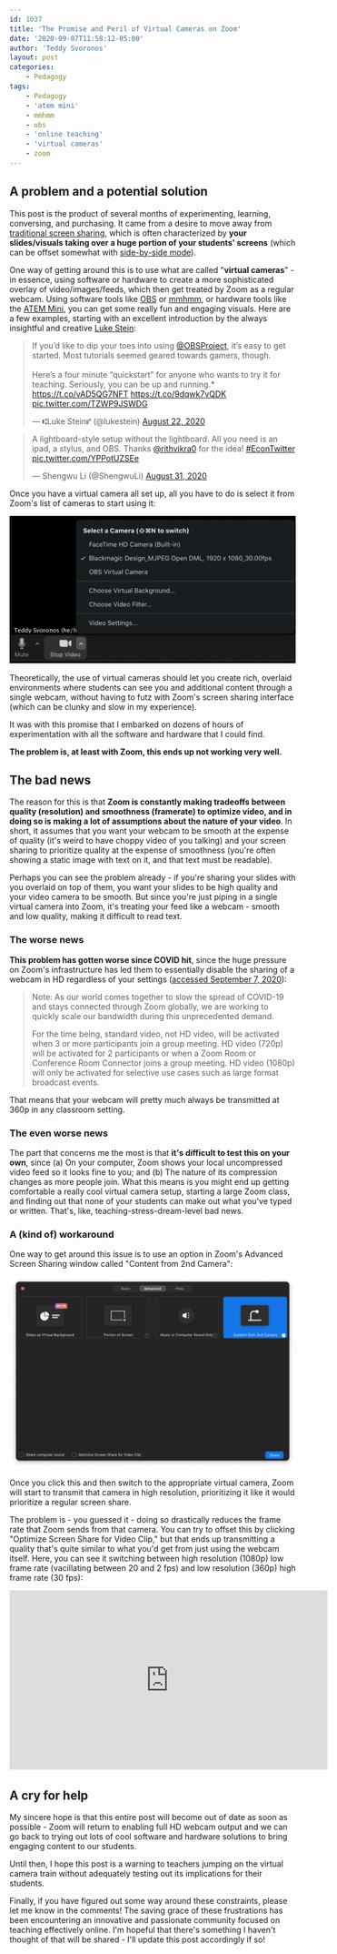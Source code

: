 ```yaml
---
id: 1037
title: 'The Promise and Peril of Virtual Cameras on Zoom'
date: '2020-09-07T11:58:12-05:00'
author: 'Teddy Svoronos'
layout: post
categories:
    - Pedagogy
tags:
    - Pedagogy
    - 'atem mini'
    - mmhmm
    - obs
    - 'online teaching'
    - 'virtual cameras'
    - zoom
---
```


## A problem and a potential solution

This post is the product of several months of experimenting, learning, conversing, and purchasing. It came from a desire to move away from [traditional screen sharing](https://twitter.com/tedsvo/status/1286299229116301314?s=21), which is often characterized by **your slides/visuals taking over a huge portion of your students' screens** (which can be offset somewhat with [side-by-side mode](https://support.zoom.us/hc/en-us/articles/115004802843-Side-by-side-Mode-for-screen-sharing)).

One way of getting around this is to use what are called "**virtual cameras**" \- in essence, using software or hardware to create a more sophisticated overlay of video/images/feeds, which then get treated by Zoom as a regular webcam. Using software tools like [OBS](https://obsproject.com) or [mmhmm](https://www.mmhmm.app), or hardware tools like the [ATEM Mini](https://www.blackmagicdesign.com/products/atemmini), you can get some really fun and engaging visuals. Here are a few examples, starting with an excellent introduction by the always insightful and creative [Luke Stein](https://twitter.com/lukestein/status/1297306413358866433):

<blockquote class="twitter-tweet"><p lang="en" dir="ltr">If you’d like to dip your toes into using <a href="https://twitter.com/OBSProject?ref_src=twsrc%5Etfw">@OBSProject</a>, it’s easy to get started. Most tutorials seemed geared towards gamers, though.<br><br>Here’s a four minute “quickstart” for anyone who wants to try it for teaching. Seriously, you can be up and running.* <a href="https://t.co/vAD5QG7NFT">https://t.co/vAD5QG7NFT</a> <a href="https://t.co/9dqwk7vQDK">https://t.co/9dqwk7vQDK</a> <a href="https://t.co/TZWP9JSWDG">pic.twitter.com/TZWP9JSWDG</a></p>&mdash; ⑆Luke Stein⑈ (@lukestein) <a href="https://twitter.com/lukestein/status/1297306413358866433?ref_src=twsrc%5Etfw">August 22, 2020</a></blockquote> <script async src="https://platform.twitter.com/widgets.js" charset="utf-8"></script>

<blockquote class="twitter-tweet"><p lang="en" dir="ltr">A lightboard-style setup without the lightboard. All you need is an ipad, a stylus, and OBS. Thanks <a href="https://twitter.com/rithvikra0?ref_src=twsrc%5Etfw">@rithvikra0</a> for the idea! <a href="https://twitter.com/hashtag/EconTwitter?src=hash&amp;ref_src=twsrc%5Etfw">#EconTwitter</a> <a href="https://t.co/YPPotUZSEe">pic.twitter.com/YPPotUZSEe</a></p>&mdash; Shengwu Li (@ShengwuLi) <a href="https://twitter.com/ShengwuLi/status/1300529367827841032?ref_src=twsrc%5Etfw">August 31, 2020</a></blockquote> <script async src="https://platform.twitter.com/widgets.js" charset="utf-8"></script>


Once you have a virtual camera all set up, all you have to do is select it from Zoom's list of cameras to start using it:

![](/assets/img/2020-09-virtual-cameras.png)

Theoretically, the use of virtual cameras should let you create rich, overlaid environments where students can see you and additional content through a single webcam, without having to futz with Zoom's screen sharing interface (which can be clunky and slow in my experience).

It was with this promise that I embarked on dozens of hours of experimentation with all the software and hardware that I could find.

**The problem is, at least with Zoom, this ends up not working very well.**

## The bad news

The reason for this is that **Zoom is constantly making tradeoffs between quality (resolution) and smoothness (framerate) to optimize video, and in doing so is making a lot of assumptions about the nature of your video**. In short, it assumes that you want your webcam to be smooth at the expense of quality (it's weird to have choppy video of you talking) and your screen sharing to prioritize quality at the expense of smoothness (you're often showing a static image with text on it, and that text must be readable).

Perhaps you can see the problem already - if you're sharing your slides with you overlaid on top of them, you want your slides to be high quality and your video camera to be smooth. But since you're just piping in a single virtual camera into Zoom, it's treating your feed like a webcam - smooth and low quality, making it difficult to read text.

### The worse news

**This problem has gotten worse since COVID hit**, since the huge pressure on Zoom's infrastructure has led them to essentially disable the sharing of a webcam in HD regardless of your settings ([accessed September 7, 2020](https://support.zoom.us/hc/en-us/articles/207347086-Group-HD)):

> Note: As our world comes together to slow the spread of COVID-19 and stays connected through Zoom globally, we are working to quickly scale our bandwidth during this unprecedented demand.
> 
> For the time being, standard video, not HD video, will be activated when 3 or more participants join a group meeting. HD video (720p) will be activated for 2 participants or when a Zoom Room or Conference Room Connector joins a group meeting. HD video (1080p) will only be activated for selective use cases such as large format broadcast events.

That means that your webcam will pretty much always be transmitted at 360p in any classroom setting.

### The even worse news

The part that concerns me the most is that **it's difficult to test this on your own**, since (a) On your computer, Zoom shows your local uncompressed video feed so it looks fine to you; and (b) The nature of its compression changes as more people join. What this means is you might end up getting comfortable a really cool virtual camera setup, starting a large Zoom class, and finding out that none of your students can make out what you've typed or written. That's, like, teaching-stress-dream-level bad news.

### A (kind of) workaround

One way to get around this issue is to use an option in Zoom's Advanced Screen Sharing window called "Content from 2nd Camera":

![](/assets/img/2020-09-second-camera.png)

Once you click this and then switch to the appropriate virtual camera, Zoom will start to transmit that camera in high resolution, prioritizing it like it would prioritize a regular screen share.

The problem is - you guessed it - doing so drastically reduces the frame rate that Zoom sends from that camera. You can try to offset this by clicking "Optimize Screen Share for Video Clip," but that ends up transmitting a quality that's quite similar to what you'd get from just using the webcam itself. Here, you can see it switching between high resolution (1080p) low frame rate (vacillating between 20 and 2 fps) and low resolution (360p) high frame rate (30 fps):

<iframe width="560" height="315" src="https://www.youtube.com/embed/YaW_GCNDsJ0?si=vx74rrrMCCLMSqTf" title="YouTube video player" frameborder="0" allow="accelerometer; autoplay; clipboard-write; encrypted-media; gyroscope; picture-in-picture; web-share" referrerpolicy="strict-origin-when-cross-origin" allowfullscreen></iframe>

## A cry for help

My sincere hope is that this entire post will become out of date as soon as possible - Zoom will return to enabling full HD webcam output and we can go back to trying out lots of cool software and hardware solutions to bring engaging content to our students.

Until then, I hope this post is a warning to teachers jumping on the virtual camera train without adequately testing out its implications for their students.

Finally, if you have figured out some way around these constraints, please let me know in the comments! The saving grace of these frustrations has been encountering an innovative and passionate community focused on teaching effectively online. I'm hopeful that there's something I haven't thought of that will be shared - I'll update this post accordingly if so!
